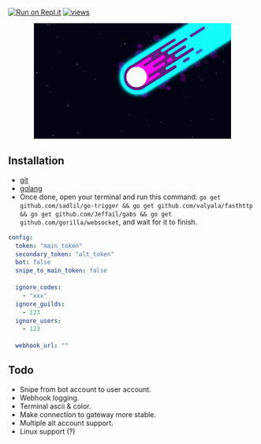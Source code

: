 [![Run on Repl.it](https://repl.it/badge/github/azaelgg/meteoric)](https://repl.it/github/azaelgg/meteoric) [![views](https://hits.seeyoufarm.com/api/count/incr/badge.svg?url=https://github.com/azaelgg/meteoric)](https://hits.seeyoufarm.com)

<p align="center">
    <img src="meteoric.gif" alt="animated"/>
</p>

## Installation
  - [git](https://git-scm.com/download)
  - [golang](https://golang.org/dl/)
  - Once done, open your terminal and run this command: `go get github.com/sadlil/go-trigger && go get github.com/valyala/fasthttp && go get github.com/Jeffail/gabs && go get github.com/gorilla/websocket`, and wait for it to finish.

```yaml
config:
  token: "main_token"
  secondary_token: "alt_token"
  bot: false
  snipe_to_main_token: false

  ignore_codes: 
    - "xxx"
  ignore_guilds:
    - 123
  ignore_users:
    - 123

  webhook_url: ""
```

## Todo
  - Snipe from bot account to user account.
  - Webhook logging.
  - Terminal ascii & color.
  - Make connection to gateway more stable.
  - Multiple alt account support.
  - Linux support (?)
